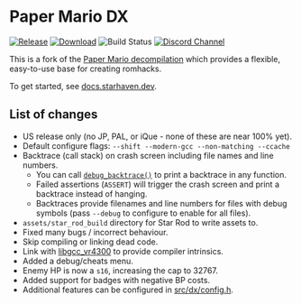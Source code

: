 # Paper Mario DX

[![Release](https://img.shields.io/github/v/release/star-haven/papermario-dx)][releases]
[![Download](https://img.shields.io/github/downloads/star-haven/papermario-dx/total)][download]
![Build Status](https://img.shields.io/github/actions/workflow/status/star-haven/papermario-dx/build.yaml)
[![Discord Channel][discord-badge]][discord]

This is a fork of the [Paper Mario decompilation][papermario-repo] which provides a flexible, easy-to-use base for creating romhacks.

To get started, see [docs.starhaven.dev](https://docs.starhaven.dev/tools/decomp/setup.html).

[discord]: https://discord.gg/star-haven
[discord-badge]: https://img.shields.io/discord/279322074412089344?color=%237289DA&logo=discord&logoColor=ffffff
[papermario-repo]: https://github.com/pmret/papermario
[releases]: https://github.com/star-haven/papermario-dx/releases
[download]: https://github.com/star-haven/papermario-dx/releases/latest/download/papermario.bps

## List of changes

- US release only (no JP, PAL, or iQue - none of these are near 100% yet).
- Default configure flags: `--shift --modern-gcc --non-matching --ccache`
- Backtrace (call stack) on crash screen including file names and line numbers.
    - You can call [`debug_backtrace()`](src/dx/backtrace.h) to print a backtrace in any function.
    - Failed assertions (`ASSERT`) will trigger the crash screen and print a backtrace instead of hanging.
    - Backtraces provide filenames and line numbers for files with debug symbols (pass `--debug` to configure to enable for all files).
- `assets/star_rod_build` directory for Star Rod to write assets to.
- Fixed many bugs / incorrect behaviour.
- Skip compiling or linking dead code.
- Link with [libgcc_vr4300] to provide compiler intrinsics.
- Added a debug/cheats menu.
- Enemy HP is now a `s16`, increasing the cap to 32767.
- Added support for badges with negative BP costs.
- Additional features can be configured in [src/dx/config.h](src/dx/config.h).

[libgcc_vr4300]: https://github.com/Decompollaborate/libgcc_vr4300
